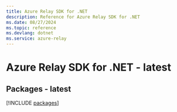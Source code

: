 ```yaml
---
title: Azure Relay SDK for .NET
description: Reference for Azure Relay SDK for .NET
ms.date: 08/27/2024
ms.topic: reference
ms.devlang: dotnet
ms.service: azure-relay
---
```

# Azure Relay SDK for .NET - latest
## Packages - latest
[!INCLUDE [packages](relay-index.md)]